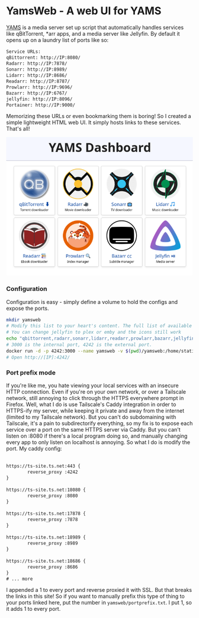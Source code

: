 # YamsWeb - A web UI for YAMS

[YAMS](https://yams.media) is a media server set up script that automatically handles services like qBitTorrent, *arr apps, and a media server like Jellyfin. By default it opens up on a laundry list of ports like so:

```
Service URLs:
qBittorrent: http://IP:8080/
Radarr: http://IP:7878/
Sonarr: http://IP:8989/
Lidarr: http://IP:8686/
Readarr: http://IP:8787/
Prowlarr: http://IP:9696/
Bazarr: http://IP:6767/
jellyfin: http://IP:8096/
Portainer: http://IP:9000/
```

Memorizing these URLs or even bookmarking them is boring! So I created a simple lightweight HTML web UI. It simply hosts links to these services. That's all!

![screenshot](image.png)

### Configuration

Configuration is easy - simply define a volume to hold the configs and expose the ports.

```bash
mkdir yamsweb
# Modify this list to your heart's content. The full list of available apps to add can be found in index.html
# You can change jellyfin to plex or emby and the icons still work
echo "qbittorrent,radarr,sonarr,lidarr,readarr,prowlarr,bazarr,jellyfin" | tee yamsweb/apps.txt
# 3000 is the internal port, 4242 is the external port.
docker run -d -p 4242:3000 --name yamsweb -v $(pwd)/yamsweb:/home/static/apps quay.io/sigaloid/yamsweb
# Open http://[IP]:4242/
```

### Port prefix mode

If you're like me, you hate viewing your local services with an insecure HTTP connection. Even if you're on your own network, or over a Tailscale network, still annoying to click through the HTTPS everywhere prompt in Firefox. Well, what I do is use Tailscale's Caddy integration in order to HTTPS-ify my server, while keeping it private and away from the internet (limited to my Tailscale network). But you can't do subdomaining with Tailscale, it's a pain to subdirectorify everything, so my fix is to expose each service over a port on the same HTTPS server via Caddy. But you can't listen on :8080 if there's a local program doing so, and manually changing every app to only listen on localhost is annoying. So what I do is modify the port. My caddy config:

```caddy

https://ts-site.ts.net:443 {
       	reverse_proxy :4242
}

https://ts-site.ts.net:18080 {
       	reverse_proxy :8080
}

https://ts-site.ts.net:17878 {
       	reverse_proxy :7878
}

https://ts-site.ts.net:18989 {
       	reverse_proxy :8989
}

https://ts-site.ts.net:18686 {
        reverse_proxy :8686
}
# ... more

```

I appended a 1 to every port and reverse proxied it with SSL. But that breaks the links in this site! So if you want to manually prefix this type of thing to your ports linked here, put the number in `yamsweb/portprefix.txt`. I put 1, so it adds 1 to every port.